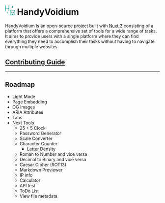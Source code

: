 # ![Logo](/public/favicon-32x32.png) HandyVoidium

HandyVoidium is an open-source project built with [Nuxt 3](https://nuxt.com/) consisting of a platform that offers a comprehensive set of tools for a wide range of tasks. It aims to provide users with a single platform where they can find everything they need to accomplish their tasks without having to navigate through multiple websites.

## [Contributing Guide](/CONTRIBUTING.md)

---

## Roadmap

- Light Mode
- Page Embedding
- OG Images
- ARIA Attributes
- Tabs
- Next Tools
  - 25 + 5 Clock
  - Password Generator
  - Scale Converter
  - Character Counter
    - Letter Density
  - Roman to Number and vice versa
  - Decimal to Binary and vice versa
  - Caesar Cipher (ROT13)
  - Markdown Previewer
  - IP info
  - Calculator
  - API test
  - ToDo List
  - View file metadata
